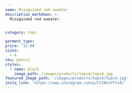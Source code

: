 ```yaml
---
name: Missguided red sweater
description_markdown: >-
  Missguided red sweater.


category: tops

garment_type:
price: '12.00'
sizes:
  - 6
sku: pants1
styles:
  - name: black
    image_path: /images/products/tops4/tops4.jpg
featured_image_path: '/images/products/tops4/tops4.jpg'
insta_link: 'https://www.instagram.com/p/CCZ8CoYFtsA/'
---
```

